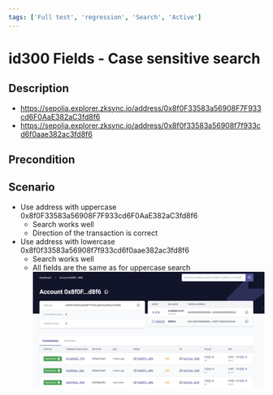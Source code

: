 ```yaml
---
tags: ['Full test', 'regression', 'Search', 'Active']
---
```


# id300 Fields - Case sensitive search

## Description
  - https://sepolia.explorer.zksync.io/address/0x8f0F33583a56908F7F933cd6F0AaE382aC3fd8f6
  - https://sepolia.explorer.zksync.io/address/0x8f0f33583a56908f7f933cd6f0aae382ac3fd8f6

## Precondition


## Scenario
- Use address with uppercase  0x8f0F33583a56908F7F933cd6F0AaE382aC3fd8f6
  - Search works well
  - Direction of the transaction is correct
- Use address with lowercase 0x8f0f33583a56908f7f933cd6f0aae382ac3fd8f6
  - Search works well
  - All fields are the same as for uppercase search
![id300](../../../static/img/Fields/id300.png)
